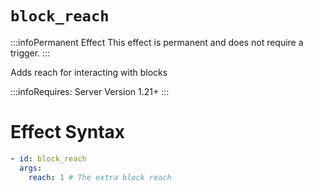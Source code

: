 # `block_reach`
:::infoPermanent Effect
This effect is permanent and does not require a trigger.
:::

Adds reach for interacting with blocks

:::infoRequires:
Server Version 1.21+
:::

# Effect Syntax
```yaml
- id: block_reach
  args:
    reach: 1 # The extra block reach
```